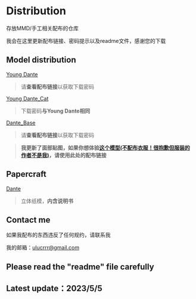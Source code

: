 # Distribution
存放MMD/手工相关配布的仓库

我会在这里更新配布链接、密码提示以及readme文件，感谢您的下载

## Model distribution
[Young Dante](https://bowlroll.net/file/295761)

> 请**查看配布链接**以获取下载密码

[Young Dante_Cat](https://bowlroll.net/file/296760)

> 下载密码**与Young Dante相同**

[Dante_Base](https://bowlroll.net/file/299909)

> 请**查看配布链接**以获取下载密码

> **我更新了面部贴图，如果你想体验[这个模型(不配布衣服！很抱歉但服装的作者不是我)](https://www.bilibili.com/video/BV1VL411a7ne/)，请使用此处的配布链接**

## Papercraft
[Dante](https://drive.google.com/drive/folders/1V3FXGUgZAKGRgMN2N0ZASUFE5ipgE5us?usp=sharing)

> 立体纸模，**内含说明书**

## Contact me
如果我配布的东西违反了任何规约，请联系我

我的邮箱：ulucrrr@gmail.com

## Please read the "readme" file carefully

## Latest update：2023/5/5
